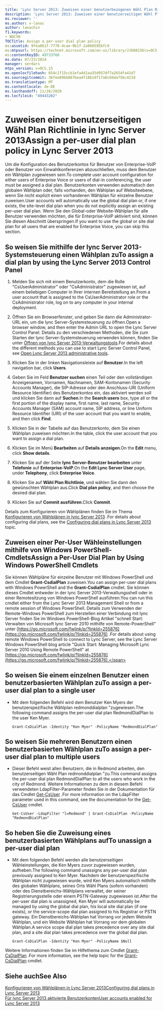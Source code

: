 ```yaml
---
title: 'Lync Server 2013: Zuweisen einer benutzerbezogenen Wähl Plan Richtlinie'
description: 'Lync Server 2013: Zuweisen einer benutzerseitigen Wähl Plan Richtlinie'
ms.reviewer: ''
ms.author: v-lanac
author: lanachin
f1.keywords:
- NOCSH
TOCTitle: Assign a per-user dial plan policy
ms:assetid: 9fea861f-7770-4cae-9b1f-2a960595bfc9
ms:mtpsurl: https://technet.microsoft.com/en-us/library/JJ688156(v=OCS.15)
ms:contentKeyID: 49733760
ms.date: 07/23/2014
manager: serdars
mtps_version: v=OCS.15
ms.openlocfilehash: 654c1f15ccb1efa4d1aa35d957df7a2654fa41d7
ms.sourcegitcommit: 36fee89bb887bea4f18b19f17a8c69daf5bc423d
ms.translationtype: MT
ms.contentlocale: de-DE
ms.lasthandoff: 11/26/2020
ms.locfileid: "49443202"
---
```

# <a name="assign-a-per-user-dial-plan-policy-in-lync-server-2013"></a><span data-ttu-id="bf773-103">Zuweisen einer benutzerseitigen Wähl Plan Richtlinie in lync Server 2013</span><span class="sxs-lookup"><span data-stu-id="bf773-103">Assign a per-user dial plan policy in Lync Server 2013</span></span>

 


<span data-ttu-id="bf773-104">Um die Konfiguration des Benutzerkontos für Benutzer von Enterprise-VoIP oder Benutzer von Einwahlkonferenzen abzuschließen, muss dem Benutzer ein Wählplan zugewiesen sein.</span><span class="sxs-lookup"><span data-stu-id="bf773-104">To complete user account configuration for either users of Enterprise Voice or users of dial-in conferencing, the user must be assigned a dial plan.</span></span> <span data-ttu-id="bf773-105">Benutzerkonten verwenden automatisch den globalen Wählplan oder, falls vorhanden, den Wählplan auf Websiteebene, wenn Sie nicht explizit einen vorhandenen Wählplan für einzelne Benutzer zuweisen.</span><span class="sxs-lookup"><span data-stu-id="bf773-105">User accounts will automatically use the global dial plan or, if one exists, the site-level dial plan when you do not explicitly assign an existing per-user dial plan.</span></span> <span data-ttu-id="bf773-106">Wenn Sie den Global-oder Website-Wählplan für alle Benutzer verwenden möchten, die für Enterprise-VoIP aktiviert sind, können Sie diesen Abschnitt überspringen.</span><span class="sxs-lookup"><span data-stu-id="bf773-106">If you want to use the global or site dial plan for all users that are enabled for Enterprise Voice, you can skip this section.</span></span>

## <a name="to-assign-a-dial-plan-by-using-the-lync-server-2013-control-panel"></a><span data-ttu-id="bf773-107">So weisen Sie mithilfe der lync Server 2013-Systemsteuerung einen Wählplan zu</span><span class="sxs-lookup"><span data-stu-id="bf773-107">To assign a dial plan by using the Lync Server 2013 Control Panel</span></span>

1.  <span data-ttu-id="bf773-108">Melden Sie sich mit einem Benutzerkonto, dem die Rolle "CsUserAdministrator" oder "CsAdministrator" zugewiesen ist, auf einem beliebigen Computer in Ihrer internen Bereitstellung an.</span><span class="sxs-lookup"><span data-stu-id="bf773-108">From a user account that is assigned to the CsUserAdministrator role or the CsAdministrator role, log on to any computer in your internal deployment.</span></span>

2.  <span data-ttu-id="bf773-109">Öffnen Sie ein Browserfenster, und geben Sie dann die Administrator-URL ein, um die lync Server-Systemsteuerung zu öffnen.</span><span class="sxs-lookup"><span data-stu-id="bf773-109">Open a browser window, and then enter the Admin URL to open the Lync Server Control Panel.</span></span> <span data-ttu-id="bf773-110">Details zu den verschiedenen Methoden, die Sie zum Starten der lync Server-Systemsteuerung verwenden können, finden Sie unter [Öffnen von lync Server 2013-Verwaltungstools](lync-server-2013-open-lync-server-administrative-tools.md).</span><span class="sxs-lookup"><span data-stu-id="bf773-110">For details about the different methods you can use to start Lync Server Control Panel, see [Open Lync Server 2013 administrative tools](lync-server-2013-open-lync-server-administrative-tools.md).</span></span>

3.  <span data-ttu-id="bf773-111">Klicken Sie in der linken Navigationsleiste auf **Benutzer**.</span><span class="sxs-lookup"><span data-stu-id="bf773-111">In the left navigation bar, click **Users**.</span></span>

4.  <span data-ttu-id="bf773-112">Geben Sie im Feld **Benutzer suchen** einen Teil oder den vollständigen Anzeigenamen, Vornamen, Nachnamen, SAM-Kontonamen (Security Accounts Manager), die SIP-Adresse oder den Anschluss-URI (Uniform Resource Identifier) des Benutzerkontos ein, das aktiviert werden soll und klicken Sie dann auf **Suchen**.</span><span class="sxs-lookup"><span data-stu-id="bf773-112">In the **Search users** box, type all or the first portion of the display name, first name, last name, Security Accounts Manager (SAM) account name, SIP address, or line Uniform Resource Identifier (URI) of the user account that you want to enable, and then click **Find**.</span></span>

5.  <span data-ttu-id="bf773-113">Klicken Sie in der Tabelle auf das Benutzerkonto, dem Sie einen Wählplan zuweisen möchten.</span><span class="sxs-lookup"><span data-stu-id="bf773-113">In the table, click the user account that you want to assign a dial plan.</span></span>

6.  <span data-ttu-id="bf773-114">Klicken Sie im Menü **Bearbeiten** auf **Details anzeigen**.</span><span class="sxs-lookup"><span data-stu-id="bf773-114">On the **Edit** menu, click **Show details**.</span></span>

7.  <span data-ttu-id="bf773-115">Klicken Sie auf der Seite **lync Server-Benutzer bearbeiten** unter **Telefonie** auf **Enterprise-VoIP**.</span><span class="sxs-lookup"><span data-stu-id="bf773-115">On the **Edit Lync Server User** page, under **Telephony**, click **Enterprise Voice**.</span></span>

8.  <span data-ttu-id="bf773-116">Klicken Sie auf **Wähl Plan Richtlinie**, und wählen Sie dann den gewünschten Wählplan aus.</span><span class="sxs-lookup"><span data-stu-id="bf773-116">Click **Dial plan policy**, and then choose the desired dial plan.</span></span>

9.  <span data-ttu-id="bf773-117">Klicken Sie auf **Commit ausführen**.</span><span class="sxs-lookup"><span data-stu-id="bf773-117">Click **Commit**.</span></span>

<span data-ttu-id="bf773-118">Details zum Konfigurieren von Wählplänen finden Sie im Thema [Konfigurieren von Wählplänen in lync Server 2013](lync-server-2013-configuring-dial-plans.md) .</span><span class="sxs-lookup"><span data-stu-id="bf773-118">For details about configuring dial plans, see the [Configuring dial plans in Lync Server 2013](lync-server-2013-configuring-dial-plans.md) topic.</span></span>

## <a name="assign-a-per-user-dial-plan-by-using-windows-powershell-cmdlets"></a><span data-ttu-id="bf773-119">Zuweisen einer Per-User Wähleinstellungen mithilfe von Windows PowerShell-Cmdlets</span><span class="sxs-lookup"><span data-stu-id="bf773-119">Assign a Per-User Dial Plan by Using Windows PowerShell Cmdlets</span></span>

<span data-ttu-id="bf773-120">Sie können Wählpläne für einzelne Benutzer mit Windows PowerShell und dem Cmdlet **Grant-CsdialPlan** zuweisen.</span><span class="sxs-lookup"><span data-stu-id="bf773-120">You can assign per-user dial plans with Windows PowerShell and the **Grant-CsdialPlan** cmdlet.</span></span> <span data-ttu-id="bf773-121">Sie können dieses Cmdlet entweder in der lync Server 2013-Verwaltungsshell oder in einer Remotesitzung von Windows PowerShell ausführen.</span><span class="sxs-lookup"><span data-stu-id="bf773-121">You can run this cmdlet either from the Lync Server 2013 Management Shell or from a remote session of Windows PowerShell.</span></span> <span data-ttu-id="bf773-122">Details zum Verwenden der Remote-Windows PowerShell zum Herstellen einer Verbindung mit lync Server finden Sie im Windows PowerShell-Blog Artikel "schnell Start: Verwalten von Microsoft lync Server 2010 mithilfe von Remote-PowerShell" unter [https://go.microsoft.com/fwlink/p/?linkId=255876](https://go.microsoft.com/fwlink/p/?linkid=255876) .</span><span class="sxs-lookup"><span data-stu-id="bf773-122">For details about using remote Windows PowerShell to connect to Lync Server, see the Lync Server Windows PowerShell blog article "Quick Start: Managing Microsoft Lync Server 2010 Using Remote PowerShell" at [https://go.microsoft.com/fwlink/p/?linkId=255876](https://go.microsoft.com/fwlink/p/?linkid=255876).</span></span>

## <a name="to-assign-a-per-user-dial-plan-to-a-single-user"></a><span data-ttu-id="bf773-123">So weisen Sie einem einzelnen Benutzer einen benutzerbasierten Wählplan zu</span><span class="sxs-lookup"><span data-stu-id="bf773-123">To assign a per-user dial plan to a single user</span></span>

  - <span data-ttu-id="bf773-124">Mit dem folgenden Befehl wird dem Benutzer Ken Myers der benutzerspezifische Wählplan redmonddialplan "zugewiesen.</span><span class="sxs-lookup"><span data-stu-id="bf773-124">The following command assigns the per-user dial plan RedmondDialPlan to the user Ken Myer.</span></span>
    
        Grant-CsDialPlan -Identity "Ken Myer" -PolicyName "RedmondDialPlan"

## <a name="to-assign-a-per-user-dial-plan-to-multiple-users"></a><span data-ttu-id="bf773-125">So weisen Sie mehreren Benutzern einen benutzerbasierten Wählplan zu</span><span class="sxs-lookup"><span data-stu-id="bf773-125">To assign a per-user dial plan to multiple users</span></span>

  - <span data-ttu-id="bf773-126">Dieser Befehl weist allen Benutzern, die in Redmond arbeiten, den benutzerseitigen Wähl Plan redmonddialplan "zu.</span><span class="sxs-lookup"><span data-stu-id="bf773-126">This command assigns the per-user dial plan RedmondDialPlan to all the users who work in the city of Redmond.</span></span> <span data-ttu-id="bf773-127">Weitere Informationen zu dem in diesem Befehl verwendeten LdapFilter-Parameter finden Sie in der Dokumentation für das Cmdlet [Get-CsUser](https://technet.microsoft.com/library/gg398125\(v=ocs.15\)) .</span><span class="sxs-lookup"><span data-stu-id="bf773-127">For more information on the LdapFilter parameter used in this command, see the documentation for the [Get-CsUser](https://technet.microsoft.com/library/gg398125\(v=ocs.15\)) cmdlet.</span></span>
    
        Get-CsUser -LdapFilter "l=Redmond" | Grant-CsDialPlan -PolicyName "RedmondDialPlan"

## <a name="to-unassign-a-per-user-dial-plan"></a><span data-ttu-id="bf773-128">So heben Sie die Zuweisung eines benutzerbasierten Wählplans auf</span><span class="sxs-lookup"><span data-stu-id="bf773-128">To unassign a per-user dial plan</span></span>

  - <span data-ttu-id="bf773-129">Mit dem folgenden Befehl werden alle benutzerseitigen Wähleinstellungen, die Ken Myers zuvor zugewiesen wurden, aufheben.</span><span class="sxs-lookup"><span data-stu-id="bf773-129">The following command unassigns any per-user dial plan previously assigned to Ken Myer.</span></span> <span data-ttu-id="bf773-130">Nachdem der benutzerspezifische Wählplan nicht zugewiesen wurde, wird Ken Myers automatisch mithilfe des globalen Wählplans, seines Orts Wähl Plans (sofern vorhanden) oder des Dienstbereichs-Wählplans verwaltet, der seiner Registrierungsstelle oder einem PSTN-Gateway zugewiesen ist.</span><span class="sxs-lookup"><span data-stu-id="bf773-130">After the per-user dial plan is unassigned, Ken Myer will automatically be managed by using the global dial plan, his local site dial plan (if one exists), or the service-scope dial plan assigned to his Registrar or PSTN gateway.</span></span> <span data-ttu-id="bf773-131">Ein Dienstbereichs-Wählplan hat Vorrang vor jedem Website Wählplan, und ein Website Wählplan hat Vorrang vor dem globalen Wählplan.</span><span class="sxs-lookup"><span data-stu-id="bf773-131">A service scope dial plan takes precedence over any site dial plan, and a site dial plan takes precedence over the global dial plan.</span></span>
    
        Grant-CsDialPlan -Identity "Ken Myer" -PolicyName $Null

<span data-ttu-id="bf773-132">Weitere Informationen finden Sie im Hilfethema zum Cmdlet [Grant-CsDialPlan](https://technet.microsoft.com/library/gg398547\(v=ocs.15\)) .</span><span class="sxs-lookup"><span data-stu-id="bf773-132">For more information, see the help topic for the [Grant-CsDialPlan](https://technet.microsoft.com/library/gg398547\(v=ocs.15\)) cmdlet.</span></span>

## <a name="see-also"></a><span data-ttu-id="bf773-133">Siehe auch</span><span class="sxs-lookup"><span data-stu-id="bf773-133">See Also</span></span>


[<span data-ttu-id="bf773-134">Konfigurieren von Wählplänen in Lync Server 2013</span><span class="sxs-lookup"><span data-stu-id="bf773-134">Configuring dial plans in Lync Server 2013</span></span>](lync-server-2013-configuring-dial-plans.md)  
[<span data-ttu-id="bf773-135">Für lync Server 2013 aktivierte Benutzerkonten</span><span class="sxs-lookup"><span data-stu-id="bf773-135">User accounts enabled for Lync Server 2013</span></span>](lync-server-2013-user-accounts-enabled-for-lync-server.md)

